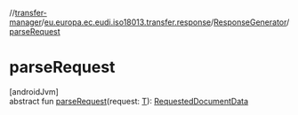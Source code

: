 //[transfer-manager](../../../index.md)/[eu.europa.ec.eudi.iso18013.transfer.response](../index.md)/[ResponseGenerator](index.md)/[parseRequest](parse-request.md)

# parseRequest

[androidJvm]\
abstract fun [parseRequest](parse-request.md)(request: [T](index.md)): [RequestedDocumentData](../../eu.europa.ec.eudi.iso18013.transfer/-requested-document-data/index.md)
